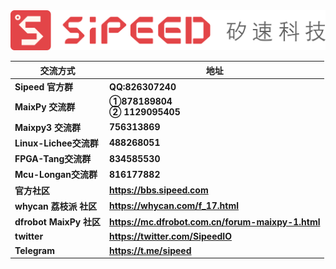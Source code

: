 
<div class="title_store">
<img src="/static/image/sipeed_logo_4.svg" alt="sipeed_logo">
</div>

<table role="table" class="center_table">
    <thead>
        <tr>
            <th>交流方式</th>
            <th>地址</th>
        </tr>
    </thead>
    <tbody>
        <tr>
            <td><span class="limit_width"></span><strong>Sipeed 官方群</strong></td>
            <td><span class="limit_width"></span><strong>QQ:826307240</strong></td>
        </tr>
        <tr>
            <td><span class="limit_width"></span><strong>MaixPy 交流群</strong></td>
            <td><strong><span class="limit_width"></span><span class="limit_width">①878189804</span></strong><br><span class="limit_width"></span><span class="limit_width"><strong>② 1129095405</strong></span></td>
        </tr>
        <tr>
            <td><span class="limit_width"></span><strong>Maixpy3 交流群</strong></td>
            <td><span class="limit_width"></span><span class=""><strong>756313869</strong></span></td>
        </tr>
        <tr>
            <td><span class="limit_width"></span><strong>Linux-Lichee交流群</strong></td>
            <td><span class="limit_width"></span><span class=""><strong>488268051</strong></span></td>
        </tr>
        <tr>
            <td><span class="limit_width"></span><strong>FPGA-Tang交流群</strong></td>
            <td><span class="limit_width"></span><span class=""><strong>834585530</strong></span></td>
        </tr>
		<tr>
			<td><span class="limit_width"></span><strong>Mcu-Longan交流群</strong></td>
			<td><span class="limit_width"></span><span class=""><strong>816177882</strong></span></td>
		</tr>
		<tr>
			<td><span class="limit_width"></span><strong>官方社区</strong></td>
			<td><span class="limit_width"></span><span class=""><a href="https://bbs.sipeed.com" target="_blank"><strong>https://bbs.sipeed.com</strong></a></span></td>
		</tr>
		<tr><td><span class="limit_width"></span><strong>whycan 荔枝派 社区</strong></td>
			<td><span class="limit_width"></span><span class=""><a href="https://whycan.com/f_17.html" target="_blank"><strong>https://whycan.com/f_17.html</strong></a></span</td>
		</tr>
        <tr>
			<td><span class="limit_width"></span><strong>dfrobot MaixPy 社区</strong></td>
			<td><span class="limit_width"></span><span class=""><a href="https://mc.dfrobot.com.cn/forum-maixpy-1.html" target="_blank"><strong>https://mc.dfrobot.com.cn/forum-maixpy-1.html</strong></a></span</td>
		</tr>
		<tr>
			<td><span class="limit_width"></span><strong>twitter</strong></td>
			<td><span class="limit_width"></span><span class=""><a href="https://twitter.com/SipeedIO" target="_blank"><strong>https://twitter.com/SipeedIO</strong></a></span</td>
		</tr>
		<tr>
			<td><span class="limit_width"></span><strong>Telegram</strong></td>
			<td><span class="limit_width"></span><span class=""><a href="https://t.me/sipeed" target="_blank"><strong>https://t.me/sipeed</strong></a></span</td>
		</tr>				
    </tbody>
</table>







